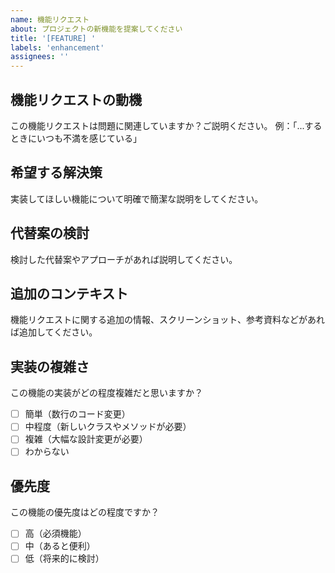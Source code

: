 ```yaml
---
name: 機能リクエスト
about: プロジェクトの新機能を提案してください
title: '[FEATURE] '
labels: 'enhancement'
assignees: ''
---
```


## 機能リクエストの動機
この機能リクエストは問題に関連していますか？ご説明ください。
例：「...するときにいつも不満を感じている」

## 希望する解決策
実装してほしい機能について明確で簡潔な説明をしてください。

## 代替案の検討
検討した代替案やアプローチがあれば説明してください。

## 追加のコンテキスト
機能リクエストに関する追加の情報、スクリーンショット、参考資料などがあれば追加してください。

## 実装の複雑さ
この機能の実装がどの程度複雑だと思いますか？
- [ ] 簡単（数行のコード変更）
- [ ] 中程度（新しいクラスやメソッドが必要）
- [ ] 複雑（大幅な設計変更が必要）
- [ ] わからない

## 優先度
この機能の優先度はどの程度ですか？
- [ ] 高（必須機能）
- [ ] 中（あると便利）
- [ ] 低（将来的に検討）